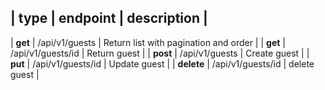 
| type | endpoint | description |
---------------------------------
| **get** | /api/v1/guests | Return list with pagination and order |
| **get** | /api/v1/guests/id | Return guest |
| **post** | /api/v1/guests | Create guest |
| **put** | /api/v1/guests/id | Update guest |
| **delete** | /api/v1/guests/id | delete guest |
